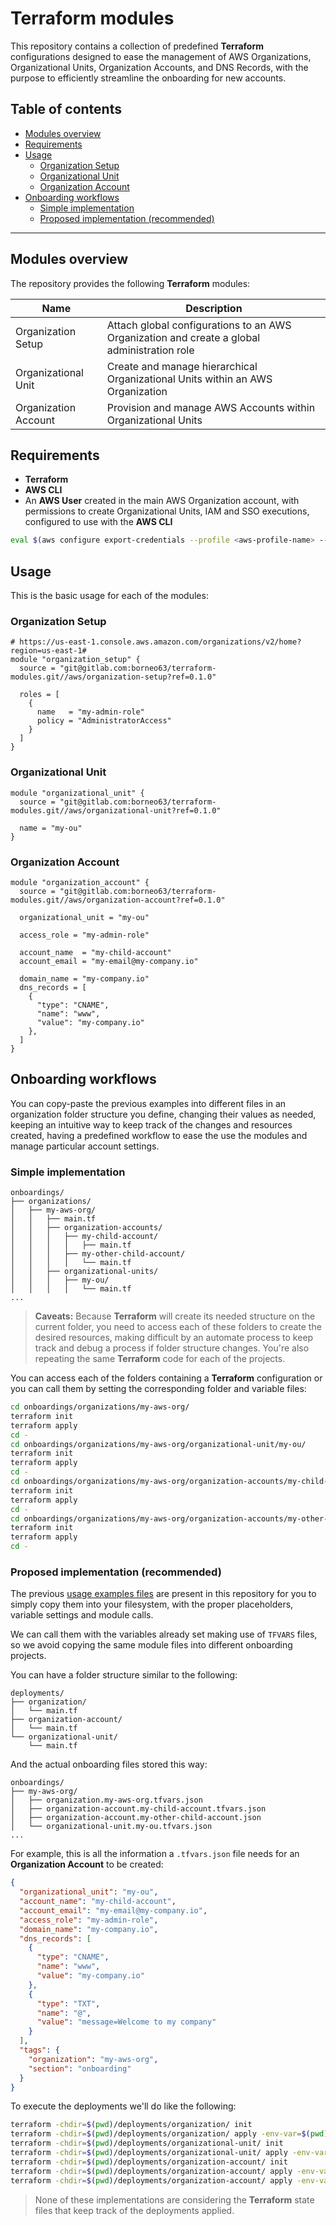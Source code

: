 # Terraform modules

This repository contains a collection of predefined **Terraform** configurations designed to ease the management of AWS Organizations, Organizational Units, Organization Accounts, and DNS Records, with the purpose to efficiently streamline the onboarding for new accounts.

## Table of contents <!-- omit in toc -->

- [Modules overview](#modules-overview)
- [Requirements](#requirements)
- [Usage](#usage)
  - [Organization Setup](#organization-setup)
  - [Organizational Unit](#organizational-unit)
  - [Organization Account](#organization-account)
- [Onboarding workflows](#onboarding-workflows)
  - [Simple implementation](#simple-implementation)
  - [Proposed implementation (recommended)](#proposed-implementation-recommended)

---

## Modules overview

The repository provides the following **Terraform** modules:

| Name | Description |
| --- | --- |
| Organization Setup | Attach global configurations to an AWS Organization and create a global administration role |
| Organizational Unit | Create and manage hierarchical Organizational Units within an AWS Organization |
| Organization Account | Provision and manage AWS Accounts within Organizational Units |

## Requirements

- **Terraform**
- **AWS CLI**
- An **AWS User** created in the main AWS Organization account, with permissions to create Organizational Units, IAM and SSO executions, configured to use with the **AWS CLI**

```bash
eval $(aws configure export-credentials --profile <aws-profile-name> --format env)
```

## Usage

This is the basic usage for each of the modules:

### Organization Setup

```hcl
# https://us-east-1.console.aws.amazon.com/organizations/v2/home?region=us-east-1#
module "organization_setup" {
  source = "git@gitlab.com:borneo63/terraform-modules.git//aws/organization-setup?ref=0.1.0"

  roles = [
    {
      name   = "my-admin-role"
      policy = "AdministratorAccess"
    }
  ]
}
```

### Organizational Unit

```hcl
module "organizational_unit" {
  source = "git@gitlab.com:borneo63/terraform-modules.git//aws/organizational-unit?ref=0.1.0"

  name = "my-ou"
}
```

### Organization Account

```hcl
module "organization_account" {
  source = "git@gitlab.com:borneo63/terraform-modules.git//aws/organization-account?ref=0.1.0"

  organizational_unit = "my-ou"

  access_role = "my-admin-role"

  account_name  = "my-child-account"
  account_email = "my-email@my-company.io"

  domain_name = "my-company.io"
  dns_records = [
    {
      "type": "CNAME",
      "name": "www",
      "value": "my-company.io"
    },
  ]
}
```

## Onboarding workflows

You can copy-paste the previous examples into different files in an organization folder structure you define, changing their values as needed, keeping an intuitive way to keep track of the changes and resources created, having a predefined workflow to ease the use the modules and manage particular account settings.

### Simple implementation

```console
onboardings/
├── organizations/
│   ├── my-aws-org/
│   │   ├── main.tf
│   │   ├── organization-accounts/
│   │   │   ├── my-child-account/
│   │   │   │   ├── main.tf
│   │   │   ├── my-other-child-account/
│   │   │   │   └── main.tf
│   │   ├── organizational-units/
│   │   │   ├── my-ou/
│   │   │   │   └── main.tf
...
```

> **Caveats:** Because **Terraform** will create its needed structure on the current folder, you need to access each of these folders to create the desired resources, making difficult by an automate process to keep track and debug a process if folder structure changes. You're also repeating the same **Terraform** code for each of the projects.

You can access each of the folders containing a **Terraform** configuration or you can call them by setting the corresponding folder and variable files:

```bash
cd onboardings/organizations/my-aws-org/
terraform init
terraform apply
cd -
cd onboardings/organizations/my-aws-org/organizational-unit/my-ou/
terraform init
terraform apply
cd -
cd onboardings/organizations/my-aws-org/organization-accounts/my-child-account/
terraform init
terraform apply
cd -
cd onboardings/organizations/my-aws-org/organization-accounts/my-other-child-account/
terraform init
terraform apply
cd -
```

### Proposed implementation (recommended)

The previous [usage examples files](./examples) are present in this repository for you to simply copy them into your filesystem, with the proper placeholders, variable settings and module calls.

We can call them with the variables already set making use of `TFVARS` files, so we avoid copying the same module files into different onboarding projects.

You can have a folder structure similar to the following:

```console
deployments/
├── organization/
│   └── main.tf
├── organization-account/
│   └── main.tf
└── organizational-unit/
    └── main.tf
```

And the actual onboarding files stored this way:

```console
onboardings/
├── my-aws-org/
│   ├── organization.my-aws-org.tfvars.json
│   ├── organization-account.my-child-account.tfvars.json
│   ├── organization-account.my-other-child-account.json
│   └── organizational-unit.my-ou.tfvars.json
...
```

For example, this is all the information a `.tfvars.json` file needs for an **Organization Account** to be created:

```json
{
  "organizational_unit": "my-ou",
  "account_name": "my-child-account",
  "account_email": "my-email@my-company.io",
  "access_role": "my-admin-role",
  "domain_name": "my-company.io",
  "dns_records": [
    {
      "type": "CNAME",
      "name": "www",
      "value": "my-company.io"
    },
    {
      "type": "TXT",
      "name": "@",
      "value": "message=Welcome to my company"
    }
  ],
  "tags": {
    "organization": "my-aws-org",
    "section": "onboarding"
  }
}
```

To execute the deployments we'll do like the following:

```bash
terraform -chdir=$(pwd)/deployments/organization/ init
terraform -chdir=$(pwd)/deployments/organization/ apply -env-var=$(pwd)/onboardings/my-aws-org/my-aws-org.tfvars.json
terraform -chdir=$(pwd)/deployments/organizational-unit/ init
terraform -chdir=$(pwd)/deployments/organizational-unit/ apply -env-var=$(pwd)/onboardings/my-aws-org/my-ou.tfvars.json
terraform -chdir=$(pwd)/deployments/organization-account/ init
terraform -chdir=$(pwd)/deployments/organization-account/ apply -env-var=$(pwd)/onboardings/my-aws-org/my-child-account.tfvars.json
terraform -chdir=$(pwd)/deployments/organization-account/ apply -env-var=$(pwd)/onboardings/my-aws-org/my-other-child-account.tfvars.json
```

> None of these implementations are considering the **Terraform** state files that keep track of the deployments applied.
